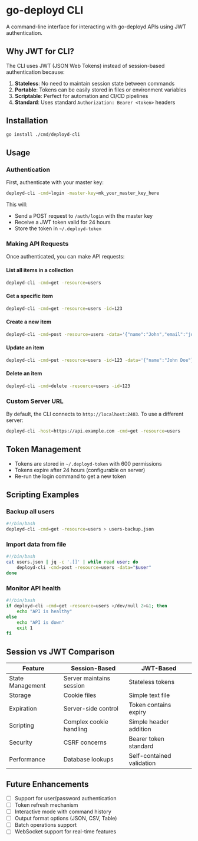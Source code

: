 # go-deployd CLI

A command-line interface for interacting with go-deployd APIs using JWT authentication.

## Why JWT for CLI?

The CLI uses JWT (JSON Web Tokens) instead of session-based authentication because:

1. **Stateless**: No need to maintain session state between commands
2. **Portable**: Tokens can be easily stored in files or environment variables
3. **Scriptable**: Perfect for automation and CI/CD pipelines
4. **Standard**: Uses standard `Authorization: Bearer <token>` headers

## Installation

```bash
go install ./cmd/deployd-cli
```

## Usage

### Authentication

First, authenticate with your master key:

```bash
deployd-cli -cmd=login -master-key=mk_your_master_key_here
```

This will:
- Send a POST request to `/auth/login` with the master key
- Receive a JWT token valid for 24 hours
- Store the token in `~/.deployd-token`

### Making API Requests

Once authenticated, you can make API requests:

#### List all items in a collection
```bash
deployd-cli -cmd=get -resource=users
```

#### Get a specific item
```bash
deployd-cli -cmd=get -resource=users -id=123
```

#### Create a new item
```bash
deployd-cli -cmd=post -resource=users -data='{"name":"John","email":"john@example.com"}'
```

#### Update an item
```bash
deployd-cli -cmd=put -resource=users -id=123 -data='{"name":"John Doe"}'
```

#### Delete an item
```bash
deployd-cli -cmd=delete -resource=users -id=123
```

### Custom Server URL

By default, the CLI connects to `http://localhost:2403`. To use a different server:

```bash
deployd-cli -host=https://api.example.com -cmd=get -resource=users
```

## Token Management

- Tokens are stored in `~/.deployd-token` with 600 permissions
- Tokens expire after 24 hours (configurable on server)
- Re-run the login command to get a new token

## Scripting Examples

### Backup all users
```bash
#!/bin/bash
deployd-cli -cmd=get -resource=users > users-backup.json
```

### Import data from file
```bash
#!/bin/bash
cat users.json | jq -c '.[]' | while read user; do
    deployd-cli -cmd=post -resource=users -data="$user"
done
```

### Monitor API health
```bash
#!/bin/bash
if deployd-cli -cmd=get -resource=users >/dev/null 2>&1; then
    echo "API is healthy"
else
    echo "API is down"
    exit 1
fi
```

## Session vs JWT Comparison

| Feature | Session-Based | JWT-Based |
|---------|--------------|-----------|
| State Management | Server maintains session | Stateless tokens |
| Storage | Cookie files | Simple text file |
| Expiration | Server-side control | Token contains expiry |
| Scripting | Complex cookie handling | Simple header addition |
| Security | CSRF concerns | Bearer token standard |
| Performance | Database lookups | Self-contained validation |

## Future Enhancements

- [ ] Support for user/password authentication
- [ ] Token refresh mechanism
- [ ] Interactive mode with command history
- [ ] Output format options (JSON, CSV, Table)
- [ ] Batch operations support
- [ ] WebSocket support for real-time features